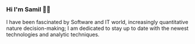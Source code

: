 ### Hi I'm Samil  👋🏼 

I have been fascinated by Software and IT world, increasingly quantitative nature decision-making; I am dedicated to stay up to date with the newest technologies and analytic techniques. 


###


